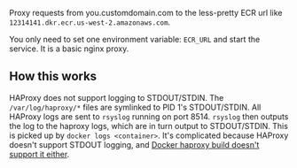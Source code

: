 Proxy requests from you.customdomain.com to the less-pretty ECR url like `12314141.dkr.ecr.us-west-2.amazonaws.com`.

You only need to set one environment variable: `ECR_URL` and start the service. It is a basic nginx proxy.


## How this works

HAProxy does not support logging to STDOUT/STDIN. The `/var/log/haproxy/*` files are symlinked to PID 1's STDOUT/STDIN. All HAProxy logs are sent to `rsyslog` running on port 8514. `rsyslog` then outputs the log to the haproxy logs, which are in turn output to STDOUT/STDIN. This is picked up by `docker logs <container>`. It's complicated because HAProxy doesn't support STDOUT logging, and [Docker haproxy build doesn't support it either](https://github.com/dockerfile/haproxy/issues/3).
